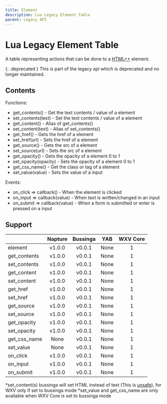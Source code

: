 ```yaml
---
title: Element
description: Lua Legacy Element Table
parent: Legacy API
---
```


# Lua Legacy Element Table

A table representing actions that can be done to a [HTML++](../../htmlpp/index.md) element.

{: .deprecated }
This is part of the legacy api which is deprecated and no longer maintained.

## Contents

Functions:

- get_contents() - Get the text contents / value of a element
- set_contents(text) - Set the text contents / value of a element
- get_content() - Alias of get_contents()
- set_content(text) - Alias of set_contents()
- get_href() - Gets the href of a element
- set_href(url) - Sets the href of a element
- get_source() - Gets the src of a element
- set_source(url) - Sets the src of a element
- get_opacity() - Gets the opacity of a element 0 to 1
- set_opacity(opacity) - Sets the opacity of a element 0 to 1
- get_css_name() - Get the class or tag of a element
- set_value(value) - Sets the value of a input

Events:

- on_click => callback() - When the element is clicked
- on_input => callback(value) - When text is written/changed in an input
- on_submit => callback(value) - When a form is submitted or enter is pressed on a input

## Support

|              | Napture                  | Bussinga                    | YAB                    | WXV Core            |
| ------------ | :----------------------: | :-------------------------: | :--------------------: | :-----------------: |
| element      | <span full>v1.0.0</span> | <span full>v0.0.1</span>    | <span none>None</span> | <span full>1</span> |
| get_contents | <span full>v1.0.0</span> | <span full>v0.0.1</span>    | <span none>None</span> | <span full>1</span> |
| set_contents | <span full>v1.0.0</span> | <span partial>v0.0.1</span> | <span none>None</span> | <span full>1</span> |
| get_content  | <span full>v1.0.0</span> | <span full>v0.0.1</span>    | <span none>None</span> | <span full>1</span> |
| set_content  | <span full>v1.0.0</span> | <span partial>v0.0.1</span> | <span none>None</span> | <span full>1</span> |
| get_href     | <span full>v1.0.0</span> | <span full>v0.0.1</span>    | <span none>None</span> | <span full>1</span> |
| set_href     | <span full>v1.0.0</span> | <span full>v0.0.1</span>    | <span none>None</span> | <span full>1</span> |
| get_source   | <span full>v1.0.0</span> | <span full>v0.0.1</span>    | <span none>None</span> | <span full>1</span> |
| set_source   | <span full>v1.0.0</span> | <span full>v0.0.1</span>    | <span none>None</span> | <span full>1</span> |
| get_opacity  | <span full>v1.0.0</span> | <span full>v0.0.1</span>    | <span none>None</span> | <span full>1</span> |
| set_opacity  | <span full>v1.0.0</span> | <span full>v0.0.1</span>    | <span none>None</span> | <span full>1</span> |
| get_css_name | <span none>None</span>   | <span full>v0.0.1</span>    | <span none>None</span> | <span full>1</span> |
| set_value    | <span none>None</span>   | <span full>v0.0.1</span>    | <span none>None</span> | <span full>1</span> |
| on_click     | <span full>v1.0.0</span> | <span full>v0.0.1</span>    | <span none>None</span> | <span full>1</span> |
| on_input     | <span full>v1.0.0</span> | <span full>v0.0.1</span>    | <span none>None</span> | <span full>1</span> |
| on_submit    | <span full>v1.0.0</span> | <span full>v0.0.1</span>    | <span none>None</span> | <span full>1</span> |

*set_content(s) bussinga will set HTML instead of text (This is [unsafe](https://github.com/inventionpro/Bussinga-attack)), for WXV only if set to bussinga mode
*set_value and get_css_name are only available when WXV Core is set to bussinga mode